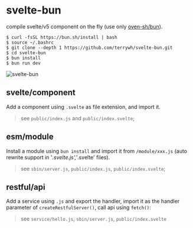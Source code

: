 # svelte-bun
   compile svelte/v5 component on the fly (use only [oven-sh/bun](https://github.com/oven-sh/bun)).

    $ curl -fsSL https://bun.sh/install | bash
    $ source ~/.bashrc
    $ git clone --depth 1 https://github.com/terrywh/svelte-bun.git
    $ cd svelte-bun
    $ bun install
    $ bun run dev

![svelte-bun](./README.png)

## svelte/component
Add a component using `.svelte` as file extension, and import it.
> see `public/index.js` and `public/index.svelte`;

## esm/module
Install a module using `bun install` and import it from `/module/xxx.js` (auto rewrite support in '*.svelte.js','*.svelte' files).
> see `sbin/server.js`, `public/index.js`, `public/index.svelte`;

## restful/api
Add a service using `.js` and export the handler, import it as the handler parameter of `createRestfulServer()`, call api using `fetch()`:
> see `service/hello.js`, `sbin/server.js`, `public/index.svelte`

